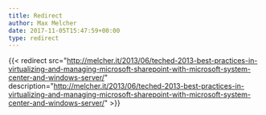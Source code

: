 ```yaml
---
title: Redirect
author: Max Melcher
date: 2017-11-05T15:47:59+00:00
type: redirect
---
```

{{< redirect src="http://melcher.it/2013/06/teched-2013-best-practices-in-virtualizing-and-managing-microsoft-sharepoint-with-microsoft-system-center-and-windows-server/" description="http://melcher.it/2013/06/teched-2013-best-practices-in-virtualizing-and-managing-microsoft-sharepoint-with-microsoft-system-center-and-windows-server/" >}}
